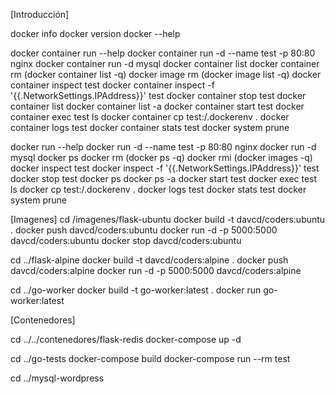 [Introducción]

docker info
docker version
docker --help

docker container run --help
docker container run -d --name test -p 80:80 nginx
docker container run -d mysql
docker container list
docker container rm (docker container list -q)
docker image rm (docker image list -q)
docker container inspect test
docker container inspect -f '{{.NetworkSettings.IPAddress}}' test
docker container stop test
docker container list
docker container list -a
docker container start test
docker container exec test ls
docker container cp test:/.dockerenv .
docker container logs test
docker container stats test
docker system prune

docker run --help
docker run -d --name test -p 80:80 nginx
docker run -d mysql
docker ps
docker rm (docker ps -q)
docker rmi (docker images -q)
docker inspect test
docker inspect -f '{{.NetworkSettings.IPAddress}}' test
docker stop test
docker ps
docker ps -a
docker start test
docker exec test ls
docker cp test:/.dockerenv .
docker logs test
docker stats test
docker system prune



[Imagenes]
cd /imagenes/flask-ubuntu
docker build -t davcd/coders:ubuntu .
docker push davcd/coders:ubuntu
docker run -d -p 5000:5000 davcd/coders:ubuntu
docker stop  davcd/coders:ubuntu

cd ../flask-alpine
docker build -t davcd/coders:alpine .
docker push davcd/coders:alpine
docker run -d -p 5000:5000 davcd/coders:alpine

cd ../go-worker
docker build -t go-worker:latest .
docker run go-worker:latest



[Contenedores]

cd ../../contenedores/flask-redis
docker-compose up -d

cd ../go-tests
docker-compose build
docker-compose run --rm test

cd ../mysql-wordpress
